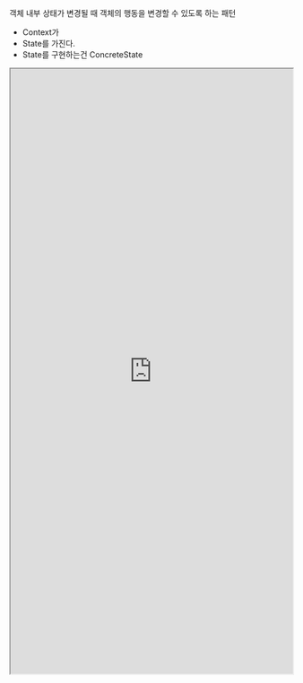 객체 내부 상태가 변경될 때 객체의 행동을 변경할 수 있도록 하는 패턴
- Context가
- State를 가진다.
- State를 구현하는건 ConcreteState


<iframe src="https://sjh9708.tistory.com/134" width="100%" height="1080px"></iframe>

